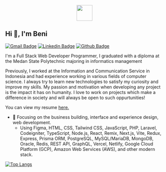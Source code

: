 <p align="center">
<img src="https://github.com/BeniSyach/BeniSyach/blob/main/person.ico"  align="center" height="50"/>
</p>

## Hi 👋, I'm Beni
[![Gmail Badge](https://img.shields.io/badge/-benisyach32@gmail.com-c14438?style=flat&logo=Gmail&logoColor=white&link=mailto:benisyach32@gmail.com)](mailto:benisyach320@gmail.com) 
[![Linkedin Badge](https://img.shields.io/badge/-benisyach-0072b1?style=flat&logo=Linkedin&logoColor=white&link=https://www.linkedin.com/in/beni-syach-setiawan-ketaren-5ab25b168/)]([https://www.linkedin.com/in/benisyach32/](https://www.linkedin.com/in/beni-syach-setiawan-ketaren-5ab25b168/)) [![Github Badge](https://img.shields.io/badge/-benisyach-grey?style=flat&logo=github&logoColor=white&link=https://github.com/benisyach32/)](https://www.github.com/benisyach/) <p align='left'> I'm a Full Stack Web Developer Programmer, I graduated with a diploma at the Medan State Polytechnic majoring in informatics management

Previously, I worked at the Information and Communication Service in Indonesia and had experience working in various fields of computer science. I always try to learn new technologies to satisfy my curiosity and improve my skills. My passion and motivation when developing any project is the impact it has on humanity. I love to work on projects which make a difference in society and will always be open to such oppurtunities!</p><p align='left'> You can view my resume <a href='https://github.com/BeniSyach' target=_blank><u>here</u>.</a></p>
- 🔭 Focusing on the business building, interface and experience design, web development.
  - Using Figma, HTML, CSS, Tailwind CSS, JavaScript, PHP, Laravel, Codeigniter, TypeScript, Node.js, React, Remix, Next.js, Vite, Redux, Express, Prisma ORM, PostgreSQL, MySQL/MariaDB, MongoDB, Oracle, Redis, REST API, GraphQL, Vercel, Netlify, Google Cloud Platform (GCP), Amazon Web Services (AWS), and other modern stack.



[![Top Langs](https://github-readme-stats.vercel.app/api/top-langs/?username=benisyach&layout=compact)](https://github.com/BeniSyach)


